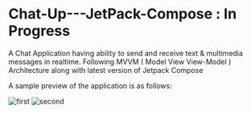 # Chat-Up---JetPack-Compose : In Progress

A Chat Application having ability to send and receive text & multimedia messages in realtime.
Following MVVM ( Model View View-Model ) Architecture along with latest version of Jetpack Compose

A sample preview of the application is as follows:

![first](https://user-images.githubusercontent.com/83690778/216779052-6ed9ef05-7ccc-48c1-9209-21379c0434fc.png)
![second](https://user-images.githubusercontent.com/83690778/216779055-902ad364-7e07-4012-af8a-945f80ee8a0c.png)
